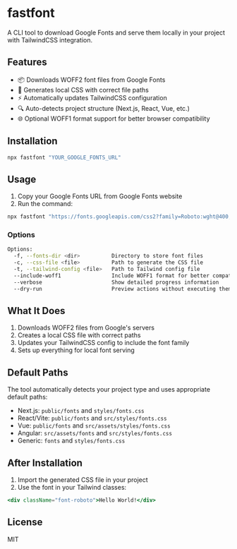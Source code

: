# fastfont

A CLI tool to download Google Fonts and serve them locally in your project with TailwindCSS integration.

## Features

- 📦 Downloads WOFF2 font files from Google Fonts
- 🎨 Generates local CSS with correct file paths
- ⚡ Automatically updates TailwindCSS configuration
- 🔍 Auto-detects project structure (Next.js, React, Vue, etc.)
- 🌐 Optional WOFF1 format support for better browser compatibility

## Installation

```bash
npx fastfont "YOUR_GOOGLE_FONTS_URL"
```

## Usage

1. Copy your Google Fonts URL from Google Fonts website
2. Run the command:

```bash
npx fastfont "https://fonts.googleapis.com/css2?family=Roboto:wght@400;700&display=swap"
```

### Options

```bash
Options:
  -f, --fonts-dir <dir>          Directory to store font files
  -c, --css-file <file>          Path to generate the CSS file
  -t, --tailwind-config <file>   Path to Tailwind config file
  --include-woff1                Include WOFF1 format for better compatibility
  --verbose                      Show detailed progress information
  --dry-run                      Preview actions without executing them
```

## What It Does

1. Downloads WOFF2 files from Google's servers
2. Creates a local CSS file with correct paths
3. Updates your TailwindCSS config to include the font family
4. Sets up everything for local font serving

## Default Paths

The tool automatically detects your project type and uses appropriate default paths:

- Next.js: `public/fonts` and `styles/fonts.css`
- React/Vite: `public/fonts` and `src/styles/fonts.css`
- Vue: `public/fonts` and `src/assets/styles/fonts.css`
- Angular: `src/assets/fonts` and `src/styles/fonts.css`
- Generic: `fonts` and `styles/fonts.css`

## After Installation

1. Import the generated CSS file in your project
2. Use the font in your Tailwind classes:
```jsx
<div className="font-roboto">Hello World!</div>
```

## License

MIT
